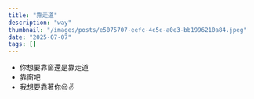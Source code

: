 ```yaml
---
title: "靠走道"
description: "way"
thumbnail: "/images/posts/e5075707-eefc-4c5c-a0e3-bb1996210a84.jpeg"
date: "2025-07-07"
tags: []
---
```

- 你想要靠窗還是靠走道
- 靠窗吧
- 我想要靠著你😔✌️
